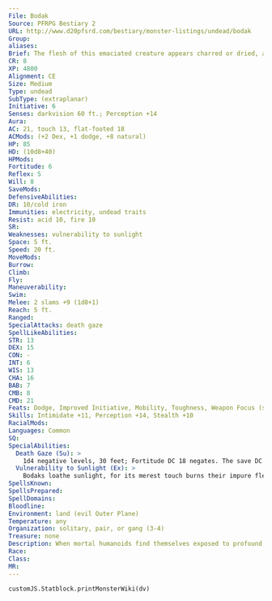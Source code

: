 ```yaml
---
File: Bodak
Source: PFRPG Bestiary 2
URL: http://www.d20pfsrd.com/bestiary/monster-listings/undead/bodak
Group: 
aliases: 
Brief: The flesh of this emaciated creature appears charred or dried, and its empty eye sockets seep trails of smoke.
CR: 8
XP: 4800
Alignment: CE
Size: Medium
Type: undead
SubType: (extraplanar)
Initiative: 6
Senses: darkvision 60 ft.; Perception +14
Aura: 
AC: 21, touch 13, flat-footed 18
ACMods: (+2 Dex, +1 dodge, +8 natural)
HP: 85
HD: (10d8+40)
HPMods: 
Fortitude: 6
Reflex: 5
Will: 8
SaveMods: 
DefensiveAbilities: 
DR: 10/cold iron
Immunities: electricity, undead traits
Resist: acid 10, fire 10
SR: 
Weaknesses: vulnerability to sunlight
Space: 5 ft.
Speed: 20 ft.
MoveMods: 
Burrow: 
Climb: 
Fly: 
Maneuverability: 
Swim: 
Melee: 2 slams +9 (1d8+1)
Reach: 5 ft.
Ranged: 
SpecialAttacks: death gaze
SpellLikeAbilities: 
STR: 13
DEX: 15
CON: -
INT: 6
WIS: 13
CHA: 16
BAB: 7
CMB: 8
CMD: 21
Feats: Dodge, Improved Initiative, Mobility, Toughness, Weapon Focus (slam)
Skills: Intimidate +11, Perception +14, Stealth +10
RacialMods: 
Languages: Common
SQ: 
SpecialAbilities:
  Death Gaze (Su): >
    1d4 negative levels, 30 feet; Fortitude DC 18 negates. The save DC is Charisma-based. A humanoid slain by a bodak's death gaze rises as a bodak 24 hours later. This is a death effect.
  Vulnerability to Sunlight (Ex): >
    Bodaks loathe sunlight, for its merest touch burns their impure flesh.  Each round of exposure to direct sunlight deals 2d6 points of damage to a bodak.
SpellsKnown: 
SpellsPrepared: 
SpellDomains: 
Bloodline: 
Environment: land (evil Outer Plane)
Temperature: any
Organization: solitary, pair, or gang (3-4)
Treasure: none
Description: When mortal humanoids find themselves exposed to profound, supernatural evil, a horrific, occult transformation can strip them of their souls and damn them to the tortured existence of a bodak. Changed into a twisted, misanthropic husk, a bodak wanders the endless tracts of evil-aligned planes, periodically stumbling into other realms by passing through portals or otherwise being conjured elsewhere. Possessing only fragmented memories of its former existence, the bodak is driven by profound emptiness, sorrowful longing, and vengeful hatred of all life.  A bodak's appearance is profoundly disturbing. Its flesh looks dried, taut, and desiccated, though it possesses a strange, otherworldly sheen. Its body is disproportionate and distinctly androgynous. Hairless and with only vague hints of facial structure, the bodak's eyes are deep set in their sockets and constantly weep foul-smelling smoky vapors. A planes-wise traveler who recognizes its shape knows to flee, for most travelers can outrun the relatively slow bodak.  Bodaks vehemently despise all living creatures and immediately seek to destroy any they encounter.  A bodak retains the ability to speak one language it knew in life (typically Common), but it rarely engages in conversation, instead spitting out an incomprehensible stream of vile accusations, curses, and threats. On occasion, a bodak might wield weapons, but most rely primarily upon the effects of their deadly gaze.  Bodaks are rarely encountered outside of the Abyss.  As they are slow-witted, powerful evil creatures such as liches and nabasu demons sometimes use bodaks as thralls, assassins, or guardians. Bodaks encountered on the Material Plane exude extreme malevolence when forced to confront the realization of their abhorrent transformations. So great is their desire to inf lict their fate upon others that many attempt to drag off the bodies of their slain victims and guard them until they rise as undead.  A 20th-level spellcaster can use create greater undead to create a bodak, but only if the spell is cast while the spellcaster is located on one of the evil outer planes (traditionally the Abyss).
Race: 
Class: 
MR: 
---
```

```dataviewjs
customJS.Statblock.printMonsterWiki(dv)
```
